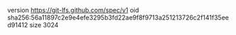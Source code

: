version https://git-lfs.github.com/spec/v1
oid sha256:56a11897c2e9e4efe3295b3fd22ae9f8f9713a251213726c2f141f35eed91412
size 3024
